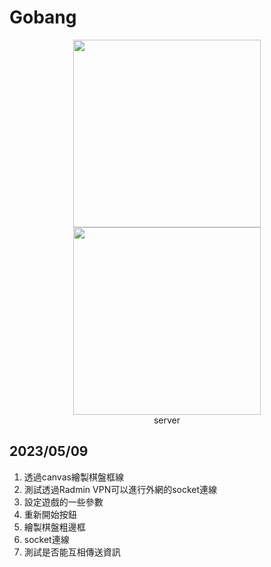 # Gobang

<div align="center">
   <img src="https://github.com/kerong2002/Gobang_Socket/assets/70834651/9d4a386b-0e8a-4e28-a0dd-4e313a7f6ace"  height=300 >
   <img src="https://github.com/kerong2002/Gobang_Socket/assets/70834651/8501d646-8b91-426b-8c85-aebc81ae6f48" height=300 >
   <br> server</br>
</div>


## 2023/05/09 
1. 透過canvas繪製棋盤框線
2. 測試透過Radmin VPN可以進行外網的socket連線
3. 設定遊戲的一些參數
4. 重新開始按鈕
5. 繪製棋盤粗邊框
6. socket連線
7. 測試是否能互相傳送資訊
